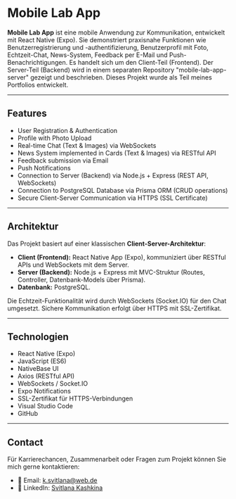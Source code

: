 # Mobile Lab App

**Mobile Lab App** ist eine mobile Anwendung zur Kommunikation, entwickelt mit React Native (Expo).
Sie demonstriert praxisnahe Funktionen wie Benutzerregistrierung und -authentifizierung, Benutzerprofil mit Foto, Echtzeit-Chat, News-System, Feedback per E-Mail und Push-Benachrichtigungen.
Es handelt sich um den Client-Teil (Frontend). Der Server-Teil (Backend) wird in einem separaten Repository "mobile-lab-app-server" gezeigt und beschrieben.
Dieses Projekt wurde als Teil meines Portfolios entwickelt.

---

## Features

- User Registration & Authentication
- Profile with Photo Upload
- Real-time Chat (Text & Images) via WebSockets
- News System implemented in Cards (Text & Images) via RESTful API
- Feedback submission via Email
- Push Notifications
- Connection to Server (Backend) via Node.js + Express (REST API, WebSockets)
- Connection to PostgreSQL Database via Prisma ORM (CRUD operations)
- Secure Client-Server Communication via HTTPS (SSL Certificate)

---

## Architektur

Das Projekt basiert auf einer klassischen **Client-Server-Architektur**:

- **Client (Frontend):** React Native App (Expo), kommuniziert über RESTful APIs und WebSockets mit dem Server.
- **Server (Backend):** Node.js + Express mit MVC-Struktur (Routes, Controller, Datenbank-Models über Prisma).
- **Datenbank:** PostgreSQL.

Die Echtzeit-Funktionalität wird durch WebSockets (Socket.IO) für den Chat umgesetzt.
Sichere Kommunikation erfolgt über HTTPS mit SSL-Zertifikat.

---

## Technologien

- React Native (Expo)
- JavaScript (ES6)
- NativeBase UI
- Axios (RESTful API)
- WebSockets / Socket.IO
- Expo Notifications
- SSL-Zertifikat für HTTPS-Verbindungen
- Visual Studio Code
- GitHub

---

## Contact

Für Karrierechancen, Zusammenarbeit oder Fragen zum Projekt können Sie mich gerne kontaktieren:

- 📧 Email: [k.svitlana@web.de](mailto:k.svitlana@web.de)
- 🔗 LinkedIn: [Svitlana Kashkina](https://www.linkedin.com/in/svitlana-kashkina-12a0922b4/)
